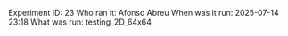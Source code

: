 Experiment ID: 23
Who ran it: Afonso Abreu
When was it run: 2025-07-14 23:18
What was run: testing_2D_64x64
